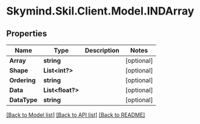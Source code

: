 # Skymind.Skil.Client.Model.INDArray
## Properties

Name | Type | Description | Notes
------------ | ------------- | ------------- | -------------
**Array** | **string** |  | [optional] 
**Shape** | **List&lt;int?&gt;** |  | [optional] 
**Ordering** | **string** |  | [optional] 
**Data** | **List&lt;float?&gt;** |  | [optional] 
**DataType** | **string** |  | [optional] 

[[Back to Model list]](../README.md#documentation-for-models) [[Back to API list]](../README.md#documentation-for-api-endpoints) [[Back to README]](../README.md)


